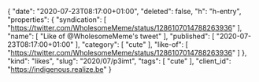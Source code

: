{
  "date": "2020-07-23T08:17:00+01:00",
  "deleted": false,
  "h": "h-entry",
  "properties": {
    "syndication": [
      "https://twitter.com/WholesomeMeme/status/1286107014788263936"
    ],
    "name": [
      "Like of @WholesomeMeme's tweet"
    ],
    "published": [
      "2020-07-23T08:17:00+01:00"
    ],
    "category": [
      "cute"
    ],
    "like-of": [
      "https://twitter.com/WholesomeMeme/status/1286107014788263936"
    ]
  },
  "kind": "likes",
  "slug": "2020/07/p3imt",
  "tags": [
    "cute"
  ],
  "client_id": "https://indigenous.realize.be"
}
